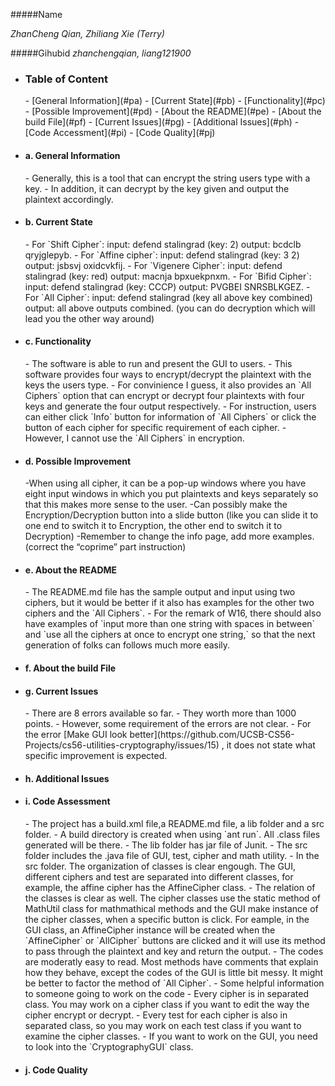 #####Name 

_ZhanCheng Qian, Zhiliang Xie (Terry)_

  
#####Gihubid
_zhanchengqian, liang121900_

+ <h3>Table of Content</h3>
  - [General Information](#pa)
  - [Current State](#pb)
  - [Functionality](#pc)
  - [Possible Improvement](#pd)
  - [About the README](#pe)
  - [About the build File](#pf)
  - [Current Issues](#pg)
  - [Additional Issues](#ph)
  - [Code Accessment](#pi)
  - [Code Quality](#pj)




<a id ="pa"></a> 
+ <h4>a. General Information</h4>
  - Generally, this is a tool that can encrypt the string users type with a key.
  - In addition, it can decrypt by the key given and output the plaintext accordingly.
  
<a id ="pb"></a>
+ <h4>b. Current State</h4> 
  - For `Shift Cipher`: input: defend stalingrad (key: 2) output: bcdclb qryjglepyb.
  - For `Affine cipher`: input: defend stalingrad (key: 3 2) output: jsbsvj oxidcvkfij.
  - For `Vigenere Cipher`: input: defend stalingrad (key: red) output: macnja bpxuekpnxm.
  - For `Bifid Cipher`: input: defend stalingrad (key: CCCP) output: PVGBEI SNRSBLKGEZ.
  - For `All Cipher`: input: defend stalingrad (key all above key combined) output: all above outputs combined. (you can do decryption which will lead you the other way around) 


<a id ="pc"></a>
+ <h4>c. Functionality</h4> 
  - The software is able to run and present the GUI to users.
  - This software provides four ways to encrypt/decrypt the plaintext with the keys the users type.
  - For convinience I guess, it also provides an `All Ciphers` option that can encrypt or decrypt four plaintexts with four keys and generate the four output respectively.
  - For instruction, users can either click `Info`  button for information of `All Ciphers` or click the button of each cipher for specific requirement of each cipher.
  - However, I cannot use the `All Ciphers` in encryption.   
  

<a id ="pd"></a>
+ <h4>d. Possible Improvement</h4>
  -When using all cipher, it can be a pop-up windows where you have eight input windows in which you put plaintexts and keys separately so that this makes more sense to the user. 
  -Can possibly make the Encryption/Decryption button into a slide button (like you can slide it to one end to switch it to Encryption, the other end to switch it to Decryption) 
  -Remember to change the info page, add more examples. (correct the “coprime” part instruction)



<a id ="pe"></a>
+ <h4>e. About the README</h4> 
  - The README.md file has the sample output and input using two ciphers, but it would be
   better if it also has examples for the other two ciphers and the `All Ciphers`.
  - For the remark of W16, there should also have examples of `input more than one string 
   with spaces in between` and `use all the ciphers at once to encrypt one string,` so that
   the next generation of folks can follows much more easily.
  

<a id ="pf"></a>
+ <h4>f. About the build File</h4>


<a id ="pg"></a>
+ <h4>g. Current Issues</h4> 
  - There are 8 errors available so far.
  - They worth more than 1000 points.
  - However, some requirement of the errors are not clear.
    - For the error [Make GUI look better](https://github.com/UCSB-CS56-Projects/cs56-utilities-cryptography/issues/15) , it does not state what specific improvement is expected.


<a id ="ph"></a>  
+ <h4>h. Additional Issues</h4>


<a id ="pi"></a>
+ <h4>i. Code Assessment</h4> 
  - The project has a build.xml file,a README.md file, a lib folder and a src folder.
    - A build directory is created when using `ant run`. All .class files generated will be there.
    - The lib folder has jar file of Junit.
    - The src folder includes the .java file of GUI, test, cipher and math utility.
      - In the src folder. The organization of classes is clear engough. The GUI, different ciphers and test are separated into different classes, for example, the affine cipher has the AffineCipher class.
      - The relation of the classes is clear as well. The cipher classes use the static method of MathUtil class for mathmathical methods and the GUI make instance of the cipher classes, when a specific button is click. For eample, in the GUI class, an AffineCipher instance will be created when the `AffineCipher` or `AllCipher` buttons are clicked and it will use its method to pass through the plaintext and key and return the output. 
    - The codes are moderatly easy to read. Most methods have comments that explain how they behave, except the codes of the GUI is little bit messy. It might be better to factor the method of `All Cipher`.
  - Some helpful information to someone going to work on the code
    - Every cipher is in separated class. You may work on a cipher class if you want to edit the way the cipher encrypt or decrypt.
    - Every test for each cipher is also in separated class, so you may work on each test class if you want to examine the cipher classes.
    - If you want to work on the GUI, you need to look into the `CryptographyGUI` class. 


<a id ="pj"></a>
+ <h4>j. Code Quality</h4> 


      
	   
